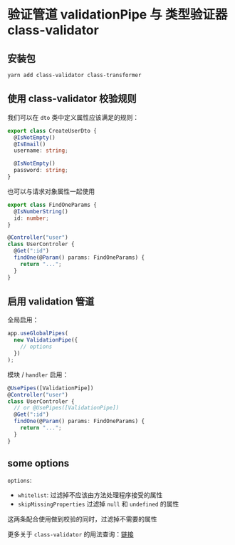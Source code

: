 # 验证管道 validationPipe 与 类型验证器 class-validator

## 安装包

`yarn add class-validator class-transformer`

## 使用 class-validator 校验规则

我们可以在 `dto` 类中定义属性应该满足的规则：

```ts
export class CreateUserDto {
  @IsNotEmpty()
  @IsEmail()
  username: string;

  @IsNotEmpty()
  password: string;
}
```

也可以与请求对象属性一起使用

```ts
export class FindOneParams {
  @IsNumberString()
  id: number;
}

@Controller("user")
class UserControler {
  @Get(":id")
  findOne(@Param() params: FindOneParams) {
    return "...";
  }
}
```

## 启用 validation 管道

全局启用：

```ts
app.useGlobalPipes(
  new ValidationPipe({
    // options
  })
);
```

模块 / `handler` 启用：

```ts
@UsePipes([ValidationPipe])
@Controller("user")
class UserControler {
  // or @UsePipes([ValidationPipe])
  @Get(":id")
  findOne(@Param() params: FindOneParams) {
    return "...";
  }
}
```

## some options

`options`:

- `whitelist`: 过滤掉不应该由方法处理程序接受的属性
- `skipMissingProperties` 过滤掉 `null` 和 `undefined` 的属性

这两条配合使用做到校验的同时，过滤掉不需要的属性

更多关于 `class-validator` 的用法查询：[链接](https://github.com/typestack/class-validator)
